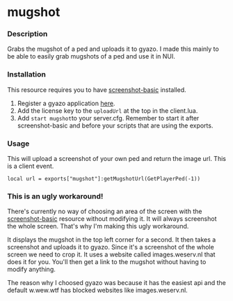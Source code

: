 # mugshot

### Description
Grabs the mugshot of a ped and uploads it to gyazo. I made this mainly to be able to easily grab mugshots of a ped and use it in NUI.

### Installation
This resource requires you to have <a href="https://github.com/citizenfx/screenshot-basic">screenshot-basic</a> installed.
1. Register a gyazo application <a href="https://gyazo.com/oauth/applications">here</a>.
2. Add the license key to the `uploadUrl` at the top in the client.lua.
3. Add `start mugshot`to your server.cfg. Remember to start it after screenshot-basic and before your scripts that are using the exports.

### Usage
This will upload a screenshot of your own ped and return the image url. This is a client event.
```
local url = exports["mugshot"]:getMugshotUrl(GetPlayerPed(-1))
```

### This is an ugly workaround!
There's currently no way of choosing an area of the screen with the <a href="https://github.com/citizenfx/screenshot-basic">screenshot-basic</a> resource without modifying it. It will always screenshot the whole screen. That's why I'm making this ugly workaround. 

It displays the mugshot in the top left corner for a second. It then takes a screenshot and uploads it to gyazo. Since it's a screenshot of the whole screen we need to crop it. It uses a website called images.weserv.nl that does it for you. You'll then get a link to the mugshot without having to modify anything.

The reason why I choosed gyazo was because it has the easiest api and the default w.wew.wtf has blocked websites like images.weserv.nl.
